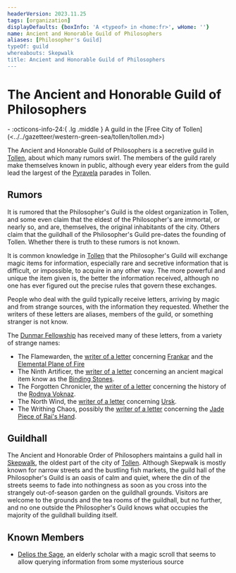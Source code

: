```yaml
---
headerVersion: 2023.11.25
tags: [organization]
displayDefaults: {boxInfo: 'A <typeof> in <home:fr>', wHome: ''}
name: Ancient and Honorable Guild of Philosophers
aliases: [Philosopher's Guild]
typeOf: guild
whereabouts: Skepwalk
title: Ancient and Honorable Guild of Philosophers
---
```

# The Ancient and Honorable Guild of Philosophers
<div class="grid cards ext-narrow-margin ext-one-column" markdown>
-
   :octicons-info-24:{ .lg .middle } A guild in the [Free City of Tollen](<../../gazetteer/western-green-sea/tollen/tollen.md>)  
</div>


The Ancient and Honorable Guild of Philosophers is a secretive guild in [Tollen](<../../gazetteer/western-green-sea/tollen/tollen.md>), about which many rumors swirl. The members of the guild rarely make themselves known in public, although every year elders from the guild lead the largest of the [Pyravela](<../../time/holidays-and-festivals/pyravela.md>) parades in Tollen. 
## Rumors

It is rumored that the Philosopher's Guild is the oldest organization in Tollen, and some even claim that the eldest of the Philosopher's are immortal, or nearly so, and are, themselves, the original inhabitants of the city. Others claim that the guildhall of the Philosopher's Guild pre-dates the founding of Tollen. Whether there is truth to these rumors is not known. 

It is common knowledge in [Tollen](<../../gazetteer/western-green-sea/tollen/tollen.md>) that the Philosopher's Guild will exchange magic items for information, especially rare and secretive information that is difficult, or impossible, to acquire in any other way. The more powerful and unique the item given is, the better the information received, although no one has ever figured out the precise rules that govern these exchanges. 

People who deal with the guild typically receive letters, arriving by magic and from strange sources, with the information they requested. Whether the writers of these letters are aliases, members of the guild, or something stranger is not know. 


The [Dunmar Fellowship](<../../people/pcs/dunmar-fellowship/dunmar-fellowship.md>) has received many of these letters, from a variety of strange names:
- The Flamewarden, the [writer of a letter](<../../campaigns/dunmari-frontier/letters-and-notes/philosopher-s-information-concerning-frankar.md>) concerning [Frankar](<../../people/dwarves/frankar.md>) and the [Elemental Plane of Fire](<../../cosmology/multiverse/energy-realms/elemental-realms/elemental-plane-of-fire/elemental-plane-of-fire.md>)
- The Ninth Artificer, the [writer of a letter](<../../campaigns/dunmari-frontier/letters-and-notes/philosopher-s-information-concerning-binding-stones.md>) concerning an ancient magical item know as the [Binding Stones](<../../campaigns/dunmari-frontier/treasure/binding-stones.md>). 
- The Forgotten Chronicler, the [writer of a letter](<../../campaigns/dunmari-frontier/letters-and-notes/philosopher-s-information-concerning-rodnya-voknaz.md>) concerning the history of the [Rodnya Voknaz](<../urskan-magical-organizations/rodnya-voknaz.md>). 
- The North Wind, the [writer of a letter](<../../campaigns/dunmari-frontier/letters-and-notes/philosopher-s-information-concerning-ursk.md>) concerning [Ursk](<../../gazetteer/northern-green-sea/ursk.md>). 
- The Writhing Chaos, possibly the [writer of a letter](<../../campaigns/dunmari-frontier/letters-and-notes/philosopher-s-information-concerning-rai-s-hand.md>) concerning the [Jade Piece of Rai's Hand](<../../campaigns/dunmari-frontier/treasure/jade-piece-of-rai-s-hand.md>). 

## Guildhall

The Ancient and Honorable Order of Philosophers maintains a guild hall in [Skepwalk](<../../gazetteer/western-green-sea/tollen/skepwalk.md>), the oldest part of the city of [Tollen](<../../gazetteer/western-green-sea/tollen/tollen.md>). Although Skepwalk is mostly known for narrow streets and the bustling fish markets, the guild hall of the Philosopher's Guild is an oasis of calm and quiet, where the din of the streets seems to fade into nothingness as soon as you cross into the strangely out-of-season garden on the guildhall grounds. Visitors are welcome to the grounds and the tea rooms of the guildhall, but no further, and no one outside the Philosopher's Guild knows what occupies the majority of the guildhall building itself.  
## Known Members

- [Delios the Sage](<../../people/tollenders/delios-the-sage.md>), an elderly scholar with a magic scroll that seems to allow querying information from some mysterious source

